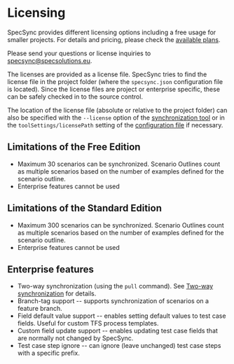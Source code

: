 # Licensing

SpecSync provides different licensing options including a free usage for smaller projects. For details and pricing, please check the [available plans](http://speclink.me/specsyncplans).

Please send your questions or license inquiries to [specsync@specsolutions.eu](mailto:specsync@specsolutions.eu).

The licenses are provided as a license file. SpecSync tries to find the license file in the project folder \(where the `specsync.json` configuration file is located\). Since the license files are project or enterprise specific, these can be safely checked in to the source control.

The location of the license file \(absolute or relative to the project folder\) can also be specified with the `--license` option of the [synchronization tool](usage.md) or in the `toolSettings/licensePath` setting of the [configuration file](configuration/configuration-toolsettings.md) if necessary.

## Limitations of the Free Edition

* Maximum 30 scenarios can be synchronized. Scenario Outlines count as multiple scenarios based on the number of examples defined for the scenario outline.
* Enterprise features cannot be used

## Limitations of the Standard Edition

* Maximum 300 scenarios can be synchronized. Scenario Outlines count as multiple scenarios based on the number of examples defined for the scenario outline.
* Enterprise features cannot be used

## Enterprise features

* Two-way synchronization \(using the `pull` command\). See [Two-way synchronization](important-concepts/two-way-synchronization.md) for details.
* Branch-tag support -- supports synchronization of scenarios on a feature branch.
* Field default value support -- enables setting default values to test case fields. Useful for custom TFS process templates.
* Custom field update support -- enables updating test case fields that are normally not changed by SpecSync.
* Test case step ignore -- can ignore \(leave unchanged\) test case steps with a specific prefix.

